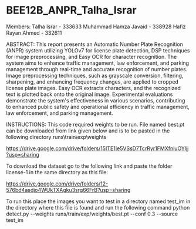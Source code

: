 # BEE12B_ANPR_Talha_Israr

Members:
Talha Israr - 333633
Muhammad Hamza Javaid - 338928
Hafiz Rayan Ahmed - 332611

ABSTRACT: This report presents an Automatic Number Plate Recognition (ANPR) system utilizing YOLOv7 for license plate detection, DSP techniques for image preprocessing, and Easy OCR for character recognition. The system aims to enhance traffic management, law enforcement, and parking management through real-time and accurate recognition of number plates. Image preprocessing techniques, such as grayscale conversion, filtering, sharpening, and enhancing frequency changes, are applied to cropped license plate images. Easy OCR extracts characters, and the recognized text is plotted back onto the original image. Experimental evaluations demonstrate the system's effectiveness in various scenarios, contributing to enhanced public safety and operational efficiency in traffic management, law enforcement, and parking management.

INSTRUCTIONS:
This code required weights to be run. File named best.pt can be downloaded from link given below and is to be pasted in the following directory runs\train\exp\weights

https://drive.google.com/drive/folders/15ITE1Ie5VSsD7TcrRyr1FMXfniuOYljj?usp=sharing

To download the dataset go to the following link and paste the folder license-1 in the same directory as this file:

https://drive.google.com/drive/folders/12-576bd4asdjo4WUkTXAgku3srg66FrB?usp=sharing

To run this place the images you want to test in a directory named test_im in the directory where this file is found and run the following command
python detect.py --weights runs/train/exp/weights/best.pt --conf 0.3 --source test_im
